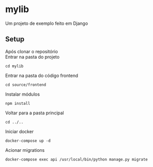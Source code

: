 # mylib
Um projeto de exemplo feito em Django

## Setup
Após clonar o repositório  
Entrar na pasta do projeto
```shell
cd mylib
```

Entrar na pasta do código frontend
```shell
cd source/frontend
```

Instalar módulos
```shell
npm install
```

Voltar para a pasta principal
```shell
cd ../..
```

Iniciar docker

```shell
docker-compose up -d
```

Acionar migrations

```shell
docker-compose exec api /usr/local/bin/python manage.py migrate 
```